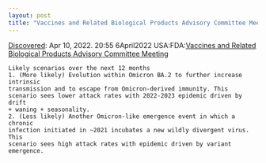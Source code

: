 ```yaml
---
layout: post
title: "Vaccines and Related Biological Products Advisory Committee Meeting"
---
```

[Discovered](http://rolandtanglao.com/2020/07/29/p1-blogthis-checkvist-list-links-to-blog/): Apr 10, 2022. 20:55 6April2022 USA:FDA:[Vaccines and Related Biological Products Advisory Committee Meeting](https://www.fda.gov/media/157471/download)
```
Likely scenarios over the next 12 months
1. (More likely) Evolution within Omicron BA.2 to further increase intrinsic
transmission and to escape from Omicron-derived immunity. This
scenario sees lower attack rates with 2022-2023 epidemic driven by drift
+ waning + seasonality.
2. (Less likely) Another Omicron-like emergence event in which a chronic
infection initiated in ~2021 incubates a new wildly divergent virus. This
scenario sees high attack rates with epidemic driven by variant
emergence.  
```
